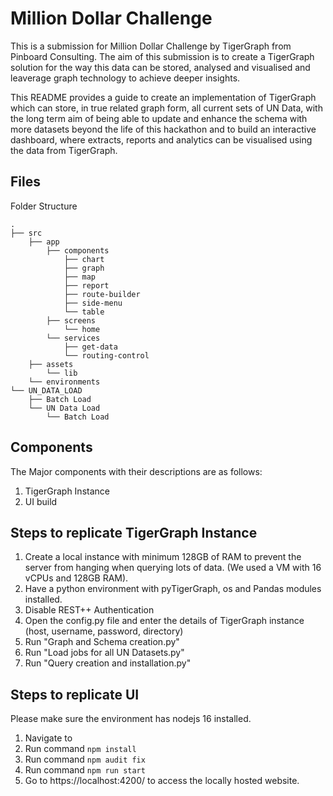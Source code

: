 
# Million Dollar Challenge

This is a submission for Million Dollar Challenge by TigerGraph from Pinboard Consulting. The aim of this submission is to create a TigerGraph solution for the way this data can be stored, analysed and visualised and leaverage graph technology to achieve deeper insights.

This README provides a guide to create an implementation of TigerGraph which can store, in true related graph form, all current sets of UN Data, with the long term aim of being able to update and enhance the schema with more datasets beyond the life of this hackathon and to build an interactive dashboard, where extracts, reports and analytics can be visualised using the data from TigerGraph.

## Files
Folder Structure
```
.
├── src
    ├── app
        ├── components
            ├── chart
            ├── graph
            ├── map
            ├── report
            ├── route-builder
            ├── side-menu
            └── table
        ├── screens
            └── home
        └── services
            ├── get-data
            └── routing-control
    ├── assets
        └── lib
    └── environments
└── UN_DATA_LOAD
    ├── Batch Load
    └── UN Data Load
        └── Batch Load
```
## Components
The Major components with their descriptions are as follows:
1. TigerGraph Instance
2. UI build
 
## Steps to replicate TigerGraph Instance
1. Create a local instance with minimum  128GB of RAM to prevent the server from hanging when querying lots of data. (We used a VM with 16 vCPUs and 128GB RAM).
2. Have a python environment with pyTigerGraph, os and Pandas modules installed.
3. Disable REST++ Authentication 
4. Open the config.py file and enter the details of TigerGraph instance (host, username, password, directory)
5. Run "Graph and Schema creation.py" 
6. Run "Load jobs for all UN Datasets.py"
7. Run "Query creation and installation.py"

## Steps to replicate UI
Please make sure the environment has nodejs 16 installed. 
1. Navigate to <repo folder>
1. Run command `npm install`
2. Run command `npm audit fix`
3. Run command `npm run start`
2. Go to https://localhost:4200/ to access the locally hosted website. 
